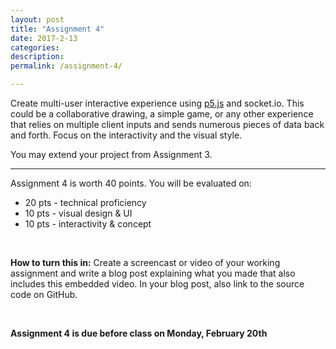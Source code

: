 ```yaml
---
layout: post
title: "Assignment 4"
date: 2017-2-13
categories:
description: 
permalink: /assignment-4/

---
```


Create multi-user interactive experience using [p5.js](http://p5js.org/) and socket.io. This could be a collaborative drawing, a simple game, or any other experience that relies on multiple client inputs and sends numerous pieces of data back and forth. Focus on the interactivity and the visual style. 

You may extend your project from Assignment 3.

<hr>

Assignment 4 is worth 40 points. You will be evaluated on: 

+ 20 pts - technical proficiency<br>
+ 10 pts - visual design & UI<br>
+ 10 pts - interactivity & concept

<br>

**How to turn this in:** Create a screencast or video of your working assignment and write a blog post explaining what you made that also includes this embedded video. In your blog post, also link to the source code on GitHub.

<br>

**Assignment 4 is due before class on Monday, February 20th** 